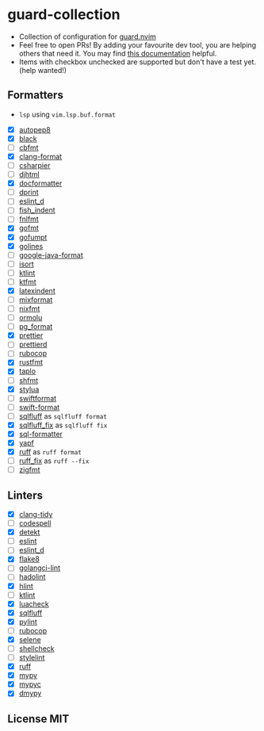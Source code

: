 # guard-collection

- Collection of configuration for [guard.nvim](https://github.com/nvimdev/guard.nvim)
- Feel free to open PRs! By adding your favourite dev tool, you are helping others that need it. You may find [this documentation](https://github.com/nvimdev/guard-collection/blob/main/CONTRIBUTING.md) helpful.
- Items with checkbox unchecked are supported but don't have a test yet. (help wanted!)

## Formatters

- `lsp` using `vim.lsp.buf.format`
- [x] [autopep8](https://github.com/hhatto/autopep8)
- [x] [black](https://github.com/psf/black)
- [ ] [cbfmt](https://github.com/lukas-reineke/cbfmt)
- [x] [clang-format](https://www.kernel.org/doc/html/latest/process/clang-format.html)
- [ ] [csharpier](https://csharpier.com/)
- [ ] [djhtml](https://github.com/rtts/djhtml)
- [x] [docformatter](https://github.com/PyCQA/docformatter)
- [ ] [dprint](https://dprint.dev/)
- [ ] [eslint_d](https://github.com/mantoni/eslint_d.js)
- [ ] [fish_indent](https://fishshell.com/docs/current/cmds/fish_indent.html)
- [ ] [fnlfmt](https://git.sr.ht/~technomancy/fnlfmt)
- [x] [gofmt](https://pkg.go.dev/cmd/gofmt)
- [x] [gofumpt](https://pkg.go.dev/mvdan.cc/gofumpt)
- [x] [golines](https://pkg.go.dev/github.com/segmentio/golines)
- [ ] [google-java-format](https://github.com/google/google-java-format)
- [ ] [isort](https://github.com/PyCQA/isort)
- [ ] [ktlint](https://github.com/pinterest/ktlint)
- [ ] [ktfmt](https://github.com/facebook/ktfmt)
- [x] [latexindent](https://github.com/cmhughes/latexindent.pl)
- [ ] [mixformat](https://github.com/elixir-lang/elixir/)
- [ ] [nixfmt](https://github.com/serokell/nixfmt)
- [ ] [ormolu](https://hackage.haskell.org/package/ormolu)
- [ ] [pg_format](https://github.com/darold/pgFormatter)
- [x] [prettier](https://github.com/prettier/prettier)
- [ ] [prettierd](https://github.com/fsouza/prettierd)
- [ ] [rubocop](https://github.com/rubocop/rubocop)
- [x] [rustfmt](https://github.com/rust-lang/rustfmt)
- [x] [taplo](https://github.com/tamasfe/taplo)
- [ ] [shfmt](https://github.com/mvdan/sh)
- [x] [stylua](https://github.com/JohnnyMorganz/StyLua)
- [ ] [swiftformat](https://github.com/nicklockwood/SwiftFormat)
- [ ] [swift-format](https://github.com/apple/swift-format)
- [ ] [sqlfluff](https://github.com/sqlfluff/sqlfluff) as `sqlfluff format`
- [x] [sqlfluff_fix](https://github.com/sqlfluff/sqlfluff) as `sqlfluff fix`
- [x] [sql-formatter](https://github.com/sql-formatter-org/sql-formatter)
- [x] [yapf](https://github.com/google/yapf)
- [x] [ruff](https://github.com/astral-sh/ruff) as `ruff format`
- [ ] [ruff_fix](https://github.com/astral-sh/ruff) as `ruff --fix`
- [ ] [zigfmt](https://github.com/ziglang/zig)

## Linters

- [x] [clang-tidy](https://clang.llvm.org/extra/clang-tidy/)
- [ ] [codespell](https://github.com/codespell-project/codespell)
- [x] [detekt](https://detekt.dev/)
- [ ] [eslint](https://eslint.org/)
- [ ] [eslint_d](https://github.com/mantoni/eslint_d.js)
- [x] [flake8](https://github.com/PyCQA/flake8)
- [ ] [golangci-lint](https://github.com/golangci/golangci-lint)
- [ ] [hadolint](https://github.com/hadolint/hadolint)
- [x] [hlint](https://github.com/ndmitchell/hlint)
- [ ] [ktlint](https://github.com/pinterest/ktlint)
- [x] [luacheck](https://github.com/lunarmodules/luacheck)
- [x] [sqlfluff](https://github.com/sqlfluff/sqlfluff)
- [x] [pylint](https://github.com/PyCQA/pylint)
- [ ] [rubocop](https://github.com/rubocop/rubocop)
- [x] [selene](https://github.com/Kampfkarren/selene)
- [ ] [shellcheck](https://github.com/koalaman/shellcheck)
- [ ] [stylelint](https://stylelint.io/)
- [x] [ruff](https://github.com/astral-sh/ruff)
- [x] [mypy](https://mypy.readthedocs.io/en/stable/index.html)
- [x] [mypyc](https://mypyc.readthedocs.io/en/latest/index.html)
- [x] [dmypy](https://mypy.readthedocs.io/en/stable/mypy_daemon.html)

## License MIT
